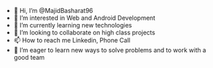 - 👋 Hi, I’m @MajidBasharat96
- 👀 I’m interested in Web and Android Development
- 🌱 I’m currently learning new technologies
- 💞️ I’m looking to collaborate on high class projects
- 📫 How to reach me Linkedin, Phone Call
- 👀 I’m eager to learn new ways to solve problems and to work with a good team

<!---
MajidBasharat96/MajidBasharat96 is a ✨ special ✨ repository because its `README.md` (this file) appears on your GitHub profile.
You can click the Preview link to take a look at your changes.
--->
